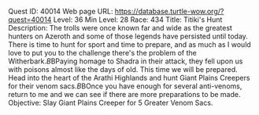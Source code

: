 Quest ID: 40014
Web page URL: https://database.turtle-wow.org/?quest=40014
Level: 36
Min Level: 28
Race: 434
Title: Titiki's Hunt
Description: The trolls were once known far and wide as the greatest hunters on Azeroth and some of those legends have persisted until today. There is time to hunt for sport and time to prepare, and as much as I would love to put you to the challenge there's the problem of the Witherbark.$B$BPaying homage to Shadra in their attack, they fell upon us with poisons almost like the days of old. This time we will be prepared. Head into the heart of the Arathi Highlands and hunt Giant Plains Creepers for their venom sacs.$B$BOnce you have enough for several anti-venoms, return to me and we can see if there are more preparations to be made.
Objective: Slay Giant Plains Creeper for 5 Greater Venom Sacs.
